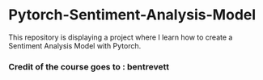 # Pytorch-Sentiment-Analysis-Model
This repository is displaying a project where I learn how to create a Sentiment Analysis Model with Pytorch.
### Credit of the course goes to : bentrevett
